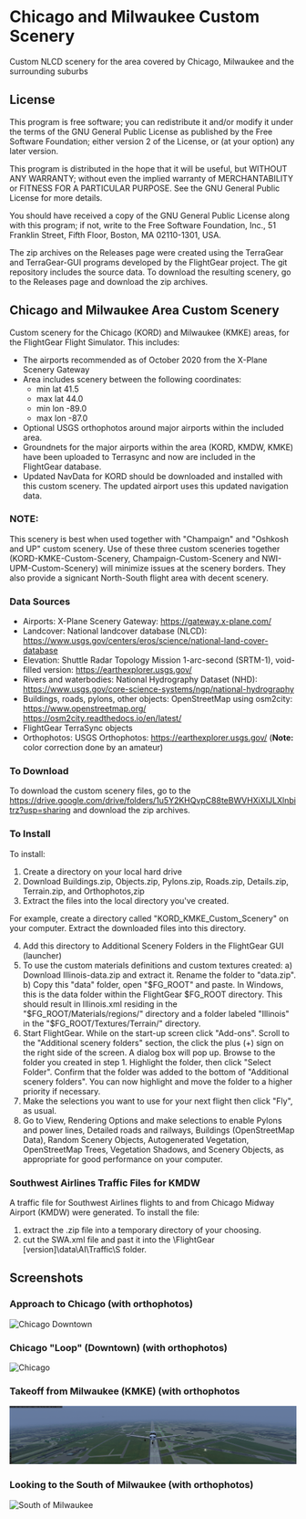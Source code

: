 # Chicago and Milwaukee Custom Scenery
Custom NLCD scenery for the area covered by Chicago, Milwaukee and the surrounding suburbs

## License
This program is free software; you can redistribute it and/or modify it under the terms of the GNU General Public License as published by the Free Software Foundation; either version 2 of the License, or (at your option) any later version.

This program is distributed in the hope that it will be useful, but WITHOUT ANY WARRANTY; without even the implied warranty of MERCHANTABILITY or FITNESS FOR A PARTICULAR PURPOSE. See the GNU General Public License for more details.

You should have received a copy of the GNU General Public License along with this program; if not, write to the Free Software Foundation, Inc., 51 Franklin Street, Fifth Floor, Boston, MA 02110-1301, USA.

The zip archives on the Releases page were created using the TerraGear and TerraGear-GUI programs developed by the FlightGear project. The git repository includes the source data. To download the resulting scenery, go to the Releases page and download the zip archives.

## Chicago and Milwaukee Area Custom Scenery

Custom scenery for the Chicago (KORD) and Milwaukee (KMKE) areas, for the FlightGear Flight Simulator. This includes:
- The airports recommended as of October 2020 from the X-Plane Scenery Gateway
- Area includes scenery between the following coordinates: 
  - min lat 41.5
  - max lat 44.0
  - min lon -89.0
  - max lon -87.0 
- Optional USGS orthophotos around major airports within the included area.
- Groundnets for the major airports within the area (KORD, KMDW, KMKE) have been uploaded to Terrasync and now are included in the FlightGear database.
- Updated NavData for KORD should be downloaded and installed with this custom scenery. The updated airport uses this updated navigation data.

### NOTE: 
This scenery is best when used together with "Champaign" and "Oshkosh and UP" custom scenery. Use of these three custom sceneries together (KORD-KMKE-Custom-Scenery, Champaign-Custom-Scenery and NWI-UPM-Custom-Scenery) will minimize issues at the scenery borders. They also provide a signicant North-South flight area with decent scenery.

### Data Sources

- Airports: X-Plane Scenery Gateway: https://gateway.x-plane.com/
- Landcover: National landcover database (NLCD): https://www.usgs.gov/centers/eros/science/national-land-cover-database
- Elevation: Shuttle Radar Topology Mission 1-arc-second (SRTM-1), void-filled version: https://earthexplorer.usgs.gov/
- Rivers and waterbodies: National Hydrography Dataset (NHD): https://www.usgs.gov/core-science-systems/ngp/national-hydrography
- Buildings, roads, pylons, other objects: OpenStreetMap using osm2city: https://www.openstreetmap.org/ https://osm2city.readthedocs.io/en/latest/
- FlightGear TerraSync objects
- Orthophotos: USGS Orthophotos: https://earthexplorer.usgs.gov/ (**Note:** color correction done by an amateur)

### To Download

To download the custom scenery files, go to the https://drive.google.com/drive/folders/1u5Y2KHQvpC88teBWVHXiXIJLXlnbitrz?usp=sharing and download the zip archives.

### To Install

To install:
1) Create a directory on your local hard drive
2) Download Buildings.zip, Objects.zip, Pylons.zip, Roads.zip, Details.zip, Terrain.zip, and Orthophotos,zip 
3) Extract the files into the local directory you've created. 

For example, create a directory called "KORD_KMKE_Custom_Scenery" on your computer. Extract the downloaded files into this directory. 

4) Add this directory to Additional Scenery Folders in the FlightGear GUI (launcher) 
5) To use the custom materials definitions and custom textures created:
    a) Download Illinois-data.zip and extract it. Rename the folder to "data.zip".
    b) Copy this "data" folder, open "$FG_ROOT" and paste. In Windows, this is the data folder within the FlightGear $FG_ROOT directory. This should result in Illinois.xml residing in the "$FG_ROOT/Materials/regions/" directory and a folder labeled "Illinois" in the "$FG_ROOT/Textures/Terrain/" directory.
 6) Start FlightGear. While on the start-up screen click "Add-ons". Scroll to the "Additional scenery folders" section, the click the plus (+) sign on the right side of the screen. A dialog box will pop up. Browse to the folder you created in step 1. Highlight the folder, then click "Select Folder". Confirm that the folder was added to the bottom of "Additional scenery folders". You can now highlight and move the folder to a higher priority if necessary. 
 7) Make the selections you want to use for your next flight then click "Fly", as usual.
 8) Go to View, Rendering Options and make selections to enable Pylons and power lines, Detailed roads and railways, Buildings (OpenStreetMap Data), Random Scenery Objects, Autogenerated Vegetation, OpenStreetMap Trees, Vegetation Shadows, and Scenery Objects, as appropriate for good performance on your computer. 

### Southwest Airlines Traffic Files for KMDW
A traffic file for Southwest Airlines flights to and from Chicago Midway Airport (KMDW) were generated. To install the file:
1) extract the .zip file into a temporary directory of your choosing.
2) cut the SWA.xml file and past it into the \FlightGear [version]\data\AI\Traffic\S folder.

## Screenshots

### Approach to Chicago (with orthophotos)
![Chicago Downtown](https://github.com/LGBudd/KORD-KMKE-Custom-Scenery/blob/master/Screenshots/Chicago20210326174334.png)

### Chicago "Loop" (Downtown) (with orthophotos)
![Chicago](https://github.com/LGBudd/KORD-KMKE-Custom-Scenery/blob/master/Screenshots/ChicagoB.png)

### Takeoff from Milwaukee (KMKE) (with orthophotos
![Takeoff from Milwaukee (KMKE)](https://github.com/LGBudd/KORD-KMKE-Custom-Scenery/blob/master/Screenshots/Takeoff%20from%20KMKE%203.png)

### Looking to the South of Milwaukee (with orthophotos)
![South of Milwaukee](https://github.com/LGBudd/KORD-KMKE-Custom-Scenery/blob/master/Screenshots/Looking%20to%20%20the%20South%20from%20Milwaukee.png)
